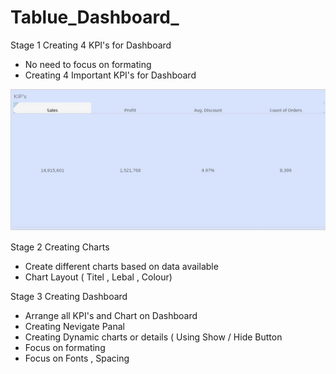 # Tablue_Dashboard_
 
 Stage 1  Creating 4 KPI's for Dashboard
 - No need to focus on formating
 - Creating 4 Important KPI's for Dashboard
 
 ![image](Images/Stage_1.jpg)

 
 Stage 2 Creating Charts
 - Create different charts based on data available
 - Chart Layout ( Titel , Lebal , Colour)
 
 
 
 Stage 3 Creating Dashboard
 - Arrange all KPI's and Chart on Dashboard
 - Creating Nevigate Panal
 - Creating Dynamic charts or details ( Using Show / Hide Button
 - Focus on formating
 - Focus on Fonts , Spacing
